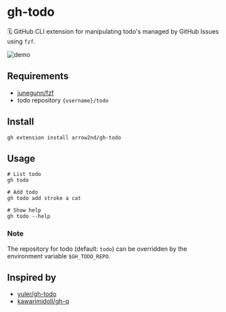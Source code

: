 # gh-todo

🗓 GitHub CLI extension for manipulating todo's managed by GitHub Issues using `fzf`.

![demo](https://user-images.githubusercontent.com/44780846/197148706-7f55ae2e-90c8-47fb-a6db-4ccdb342bc9e.gif)

## Requirements

- [junegunn/fzf](https://github.com/junegunn/fzf)
- todo repository `{username}/todo`

## Install

```
gh extension install arrow2nd/gh-todo
```

## Usage

```
# List todo
gh todo

# Add todo
gh todo add stroke a cat

# Show help
gh todo --help
```

### Note

The repository for todo (default: `todo`) can be overridden by the environment variable `$GH_TODO_REPO`.

## Inspired by

- [yuler/gh-todo](https://github.com/yuler/gh-todo)
- [kawarimidoll/gh-q](https://github.com/kawarimidoll/gh-q)
